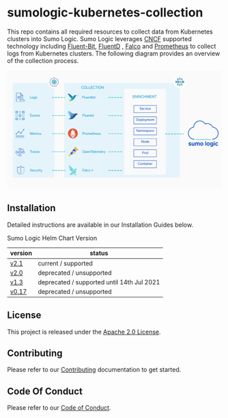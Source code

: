 # sumologic-kubernetes-collection

This repo contains all required resources to collect data from Kubernetes clusters into Sumo Logic. Sumo Logic leverages [CNCF](https://www.cncf.io) supported technology including [Fluent-Bit](https://fluentbit.io), [FluentD](https://www.fluentd.org) , [Falco](https://www.falco.org/) and [Prometheus](https://prometheus.io) to collect logs from Kubernetes clusters. The following diagram provides an overview of the collection process.

![overview](/images/overview.png)

## Installation

Detailed instructions are available in our Installation Guides below.

Sumo Logic Helm Chart Version

| version | status |
|--|--|
|[v2.1](https://github.com/SumoLogic/sumologic-kubernetes-collection/tree/release-v2.1/deploy/README.md) | current / supported  |
|[v2.0](https://github.com/SumoLogic/sumologic-kubernetes-collection/tree/release-v2.0/deploy/README.md) | deprecated / unsupported  |
|[v1.3](https://github.com/SumoLogic/sumologic-kubernetes-collection/tree/release-v1.3/deploy/README.md) | deprecated / supported until 14th Jul 2021 |
|[v0.17](https://github.com/SumoLogic/sumologic-kubernetes-collection/tree/release-v0.17/deploy/README.md) | deprecated / unsupported |

## License

This project is released under the [Apache 2.0 License](./LICENSE).

## Contributing

Please refer to our [Contributing](./CONTRIBUTING.md) documentation to get started.

## Code Of Conduct

Please refer to our [Code of Conduct](CODE_OF_CONDUCT.md).


